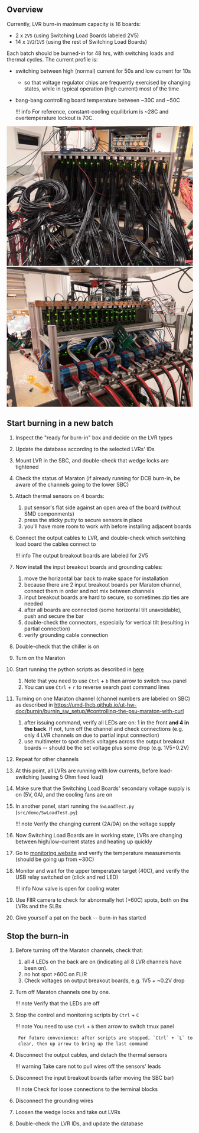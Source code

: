 ## Overview

Currently, LVR burn-in maximum capacity is 16 boards:

- 2 x `2V5` (using Switching Load Boards labeled 2V5)
- 14 x `1V2`/`1V5` (using the rest of Switching Load Boards)

Each batch should be burned-in for 48 hrs, with switching loads and thermal cycles. The current profile is:

- switching between high (normal) current for 50s and low current for 10s
    - so that voltage regulator chips are frequently exercised by changing
        states, while in typical operation (high current) most of the time

- bang-bang controlling board temperature between ~30C and ~50C

    !!! info
        For reference, constant-cooling equilibrium is ~28C and overtemperature lockout is 70C.

![SBC front view](SBC_front.jpg)
![SBC back view](SBC_back.jpg)


## Start burning in a new batch

1. Inspect the "ready for burn-in" box and decide on the LVR types
2. Update the database according to the selected LVRs' IDs
3. Mount LVR in the SBC, and double-check that wedge locks are tightened
4. Check the status of Maraton (if already running for DCB burn-in, be aware of the channels going to the lower SBC)

5. Attach thermal sensors on 4 boards:
    1. put sensor's flat side against an open area of the board (without SMD componments)
    2. press the sticky putty to secure sensors in place
    3. you'll have more room to work with before installing adjacent boards

6. Connect the output cables to LVR, and double-check which switching load board the cables connect to

    !!! info
        The output breakout boards are labeled for 2V5

7. Now install the input breakout boards and grounding cables:
    1. move the horizontal bar back to make space for installation
    2. because there are 2 input breakout boards per Maraton channel, connect
        them in order and not mix between channels
    3. input breakout boards are hard to secure, so sometimes zip ties are needed
    4. after all boards are connected (some horizontal tilt unavoidable), push and secure the bar
    5. double-check the connectors, especially for vertical tilt (resulting in partial connection)
    6. verify grounding cable connection

8. Double-check that the chiller is on
9. Turn on the Maraton

10. Start running the python scripts as described in [here](https://umd-lhcb.github.io/ut-hw-doc/burnin/burnin_sw_setup/#scripts-to-run-on-the-raspberry-pi)
    1. Note that you need to use `Ctrl` + `b` then arrow to switch `tmux` panel
    2. You can use `Ctrl` + `r` to reverse search past command lines

11. Turning on one Maraton channel (channel numbers are labeled on SBC) as described in https://umd-lhcb.github.io/ut-hw-doc/burnin/burnin_sw_setup/#controlling-the-psu-maraton-with-curl
    1. after issuing command, verify all LEDs are on: 1 in the front **and 4 in the back**. If not, turn off the channel and check connections (e.g. only 4 LVR channels on due to partial input connection)
    2. use multimeter to spot check voltages across the output breakout boards -- should be the set voltage plus some drop (e.g. 1V5+0.2V)

12. Repeat for other channels
13. At this point, all LVRs are running with low currents, before load-switching (seeing 5 Ohm fixed load)
14. Make sure that the Switching Load Boards' secondary voltage supply is on
    (5V, 0A), and the cooling fans are on

15. In another panel, start running the `SwLoadTest.py` (`src/demo/SwLoadTest.py`)

    !!! note
        Verify the changing current (2A/0A) on the voltage supply

16. Now Switching Load Boards are in working state, LVRs are changing between
    high/low-current states and heating up quickly
17. Go to [monitoring website](http://129.2.92.92:56789/DVApp) and verify the temperature
    measurements (should be going up from ~30C)

18. Monitor and wait for the upper temperature target (40C), and verify the USB
    relay switched on (click and red LED)

    !!! info
        Now valve is open for cooling water

19. Use FlIR camera to check for abnormally hot (>60C) spots, both on the LVRs and the SLBs
20. Give yourself a pat on the back -- burn-in has started


## Stop the burn-in

1. Before turning off the Maraton channels, check that:
    1. all 4 LEDs on the back are on (indicating all 8 LVR channels have been on).
    2. no hot spot >60C on FLIR
    3. Check voltages on output breakout boards, e.g. 1V5 + ~0.2V drop

2. Turn off Maraton channels one by one.

    !!! note
        Verify that the LEDs are off

3. Stop the control and monitoring scripts by `Ctrl` + `C`

    !!! note
        You need to use `Ctrl` + `b` then arrow to switch tmux panel

        For future convenience: after scripts are stopped, `Ctrl` + `L` to
        clear, then up arrow to bring up the last command

4. Disconnect the output cables, and detach the thermal sensors

    !!! warning
        Take care not to pull wires off the sensors' leads

5. Disconnect the input breakout boards (after moving the SBC bar)

    !!! note
        Check for loose connections to the terminal blocks

6. Disconnect the grounding wires
7. Loosen the wedge locks and take out LVRs
8. Double-check the LVR IDs, and update the database
